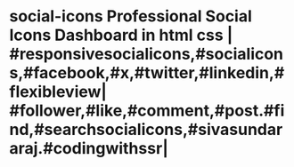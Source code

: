 # social-icons Professional Social Icons Dashboard in html css | #responsivesocialicons,#socialicons,#facebook,#x,#twitter,#linkedin,#flexibleview| #follower,#like,#comment,#post.#find,#searchsocialicons,#sivasundararaj.#codingwithssr|
